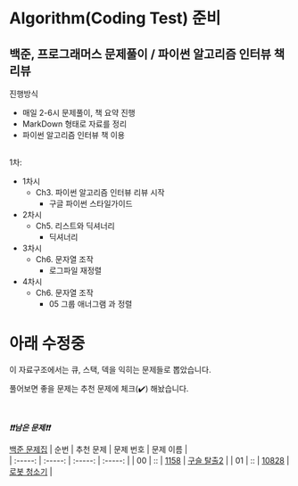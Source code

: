 # Algorithm(Coding Test) 준비

## 백준, 프로그래머스 문제풀이 / 파이썬 알고리즘 인터뷰 책 리뷰
진행방식
- 매일 2-6시 문제풀이, 책 요약 진행
- MarkDown 형태로 자료를 정리
- 파이썬 알고리즘 인터뷰 책 이용

##

1차: 
- 1차시
  - Ch3. 파이썬 알고리즘 인터뷰 리뷰 시작
    - 구글 파이썬 스타일가이드 
- 2차시
  - Ch5. 리스트와 딕셔너리
    - 딕셔너리
- 3차시
  - Ch6. 문자열 조작
    - 로그파일 재정렬
- 4차시
  - Ch6. 문자열 조작
    - 05 그룹 애너그램 과 정렬


# 아래 수정중
이 자료구조에서는 큐, 스택, 덱을 익히는 문제들로 뽑았습니다.

풀어보면 좋을 문제는 추천 문제에 체크(:heavy_check_mark:) 해놨습니다.

<br>

***❗️❗️남은 문제❗️❗️***

[백준 문제집](https://www.acmicpc.net/workbook/view/6779)
|          순번          |        추천 문제         |        문제 번호         |        문제 이름         |        
| :-----: | :-----: | :-----: | :-----: |
| 00 |  ::  | <a href="https://www.acmicpc.net/problem/13460" target="_blank">1158</a> | <a href="https://www.acmicpc.net/problem/13460" target="_blank">구슬 탈출2</a> | 
| 01 |  ::  | <a href="https://www.acmicpc.net/problem/14503" target="_blank">10828</a> | <a href="https://www.acmicpc.net/problem/14503" target="_blank">로봇 청소기</a> | 

